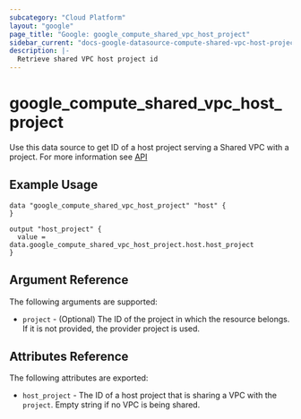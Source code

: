 ```yaml
---
subcategory: "Cloud Platform"
layout: "google"
page_title: "Google: google_compute_shared_vpc_host_project"
sidebar_current: "docs-google-datasource-compute-shared-vpc-host-project"
description: |-
  Retrieve shared VPC host project id
---
```


# google\_compute\_shared\_vpc\_host\_project

Use this data source to get ID of a host project serving a Shared VPC with a project.
For more information see
[API](https://cloud.google.com/compute/docs/reference/rest/v1/projects/getXpnHost)

## Example Usage

```hcl
data "google_compute_shared_vpc_host_project" "host" {
}

output "host_project" {
  value = data.google_compute_shared_vpc_host_project.host.host_project
}
```

## Argument Reference

The following arguments are supported:

* `project` - (Optional) The ID of the project in which the resource belongs. If it is not provided, the provider project is used.


## Attributes Reference

The following attributes are exported:

* `host_project` - The ID of a host project that is sharing a VPC with the `project`. 
Empty string if no VPC is being shared.  
